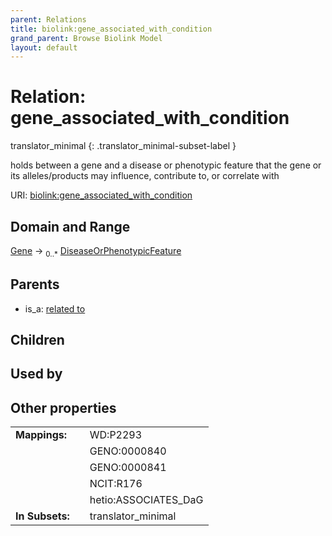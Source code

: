 ```yaml
---
parent: Relations
title: biolink:gene_associated_with_condition
grand_parent: Browse Biolink Model
layout: default
---
```


# Relation: gene_associated_with_condition

translator_minimal
{: .translator_minimal-subset-label }


holds between a gene and a disease or phenotypic feature that the gene or its alleles/products may influence, contribute to, or correlate with

URI: [biolink:gene_associated_with_condition](https://w3id.org/biolink/vocab/gene_associated_with_condition)

## Domain and Range

[Gene](Gene.md) ->  <sub>0..*</sub> [DiseaseOrPhenotypicFeature](DiseaseOrPhenotypicFeature.md)

## Parents

 *  is_a: [related to](related_to.md)

## Children


## Used by


## Other properties

|  |  |  |
| --- | --- | --- |
| **Mappings:** | | WD:P2293 |
|  | | GENO:0000840 |
|  | | GENO:0000841 |
|  | | NCIT:R176 |
|  | | hetio:ASSOCIATES_DaG |
| **In Subsets:** | | translator_minimal |

